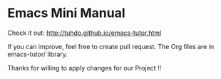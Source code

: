 Emacs Mini Manual
=================

Check it out: http://tuhdo.github.io/emacs-tutor.html

If you can improve, feel free to create pull request. The Org files are in emacs-tutor/ library.

Thanks for willing to apply changes for our Project !!
